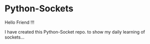 # Python-Sockets

Hello Friend !!!

I have created this Python-Socket repo. to show my daily learning of sockets...
